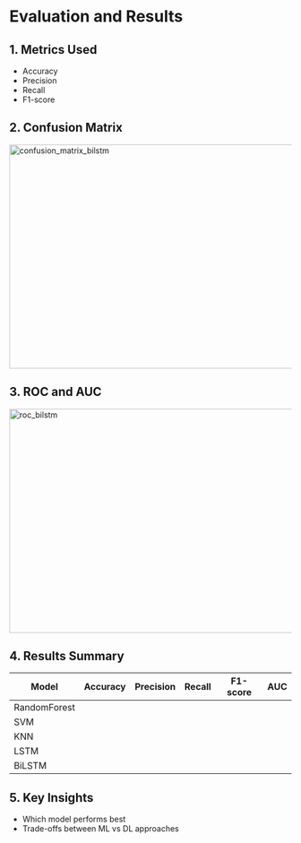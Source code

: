 # Evaluation and Results

## 1. Metrics Used
- Accuracy  
- Precision  
- Recall  
- F1-score  

## 2. Confusion Matrix
<img width="600" height="400" alt="confusion_matrix_bilstm" src="https://github.com/user-attachments/assets/8dfc29e3-66e0-4190-aee0-8764b0c81c83" />


## 3. ROC and AUC
<img width="600" height="400" alt="roc_bilstm" src="https://github.com/user-attachments/assets/4dc288b0-29b3-4cc9-8c3a-65fa9d92e8e9" />


## 4. Results Summary
| Model        | Accuracy | Precision | Recall | F1-score | AUC |
|--------------|----------|-----------|--------|----------|-----|
| RandomForest |          |           |        |          |     |
| SVM          |          |           |        |          |     |
| KNN          |          |           |        |          |     |
| LSTM         |          |           |        |          |     |
| BiLSTM       |          |           |        |          |     |

## 5. Key Insights
- Which model performs best  
- Trade-offs between ML vs DL approaches  

